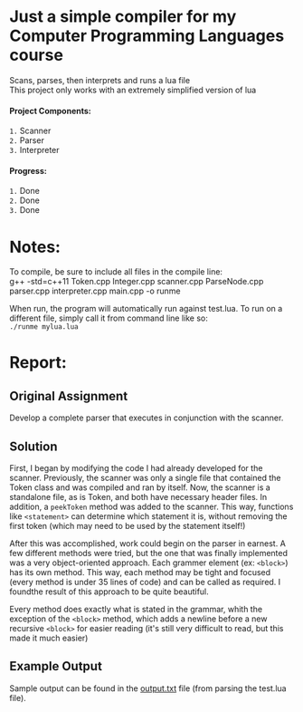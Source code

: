 # Just a simple compiler for my Computer Programming Languages course  
Scans, parses, then interprets and runs a lua file  
This project only works with an extremely simplified version of lua  

#### Project Components:  
`1.` Scanner  
`2.` Parser  
`3.` Interpreter  

#### Progress:  
`1.` Done  
`2.` Done  
`3.` Done  

# Notes:  
To compile, be sure to include all files in the compile line:  
g++ -std=c++11 Token.cpp Integer.cpp scanner.cpp ParseNode.cpp parser.cpp interpreter.cpp main.cpp -o runme  

When run, the program will automatically run against test.lua. To run on a different file, simply call it from command line like so:  
`./runme mylua.lua`  

# Report:  
## Original Assignment  
Develop a complete parser that executes in conjunction with the scanner.  

## Solution  
First, I began by modifying the code I had already developed for the scanner. Previously, the scanner was only a single file that contained the Token class and was compiled and ran by itself. Now, the scanner is a standalone file, as is Token, and both have necessary header files. In addition, a `peekToken` method was added to the scanner. This way, functions like `<statement>` can determine which statement it is, without removing the first token (which may need to be used by the statement itself!)  

After this was accomplished, work could begin on the parser in earnest. A few different methods were tried, but the one that was finally implemented was a very object-oriented approach. Each grammer element (ex: `<block>`) has its own method. This way, each method may be tight and focused (every method is under 35 lines of code) and can be called as required. I foundthe result of this approach to be quite beautiful.  

Every method does exactly what is stated in the grammar, whith the exception of the `<block>` method, which adds a newline before a new recursive `<block>` for easier reading (it's still very difficult to read, but this made it much easier)  

## Example Output  
Sample output can be found in the [output.txt](https://github.com/DariusMiu/Lua-Compiler-Project/blob/master/output.txt) file (from parsing the test.lua file).  
